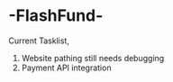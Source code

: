 # -FlashFund-

Current Tasklist, 
1. Website pathing still needs debugging
2. Payment API integration
